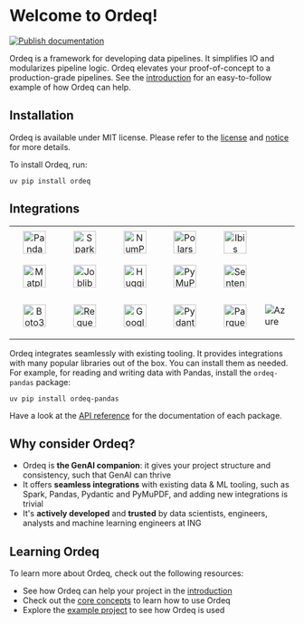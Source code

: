 # Welcome to Ordeq!

[![Publish documentation](https://github.com/ing-bank/ordeq/actions/workflows/publish-docs.yml/badge.svg)](https://github.com/ing-bank/ordeq/actions/workflows/publish-docs.yml)

Ordeq is a framework for developing data pipelines.
It simplifies IO and modularizes pipeline logic.
Ordeq elevates your proof-of-concept to a production-grade pipelines.
See the [introduction][intro] for an easy-to-follow example of how Ordeq can help.

## Installation

Ordeq is available under MIT license.
Please refer to the [license][license] and [notice][notice] for more details.

To install Ordeq, run:

```shell
uv pip install ordeq
```

## Integrations

<!-- Data processing library logos -->
<table>
  <tr>
    <td width="80" height="60" align="center"><img src="https://raw.githubusercontent.com/pandas-dev/pandas/main/web/pandas/static/img/pandas_mark.svg" alt="Pandas" height="40"/></td>
    <td width="80" height="60" align="center"><img src="https://icon.icepanel.io/Technology/svg/Apache-Spark.svg" alt="Spark" height="40"/></td>
    <td width="80" height="60" align="center"><img src="https://numpy.org/images/logo.svg" alt="NumPy" height="40"/></td>
    <td width="80" height="60" align="center"><img src="https://avatars.githubusercontent.com/u/83768144?s=200&v=4" alt="Polars" height="40"/></td>
    <td width="80" height="60" align="center"><img src="https://ibis-project.org/logo.svg" alt="Ibis" height="40"/></td>
  </tr>
  <tr>
    <td width="80" height="60" align="center"><img src="https://upload.wikimedia.org/wikipedia/commons/thumb/0/01/Created_with_Matplotlib-logo.svg/2048px-Created_with_Matplotlib-logo.svg.png" alt="Matplotlib" height="40"/></td>
    <td width="80" height="60" align="center"><img src="https://joblib.readthedocs.io/en/stable/_static/joblib_logo.svg" alt="Joblib" height="40"/></td>
    <td width="80" height="60" align="center"><img src="https://huggingface.co/front/assets/huggingface_logo.svg" alt="HuggingFace" height="40"/></td>
    <td width="80" height="60" align="center"><img src="https://pymupdf.readthedocs.io/en/latest/_static/sidebar-logo-light.svg" alt="PyMuPDF" height="40"/></td>
    <td width="80" height="60" align="center"><img src="https://www.sbert.net/_static/logo.png" alt="SentenceTransformers" height="40"/></td>
  </tr>
  <tr>
    <td width="80" height="60" align="center"><img src="https://boto3.amazonaws.com/v1/documentation/api/latest/_static/logos/aws_dark_theme_logo.svg" alt="Boto3" height="40"/></td>
    <td width="80" height="60" align="center"><img src="https://upload.wikimedia.org/wikipedia/commons/a/aa/Requests_Python_Logo.png" alt="Requests" height="40"/></td>
    <td width="80" height="80" align="center"><img src="https://cloud.google.com/_static/cloud/images/social-icon-google-cloud-1200-630.png" alt="Google Cloud" height="40"/></td>
    <td width="80" height="60" align="center"><img src="https://avatars.githubusercontent.com/u/110818415?v=4" alt="Pydantic" height="40"/></td>
    <td width="80" height="60" align="center"><img src="https://api.nuget.org/v3-flatcontainer/parquet.net/4.22.0/icon" alt="Parquet" height="40"/></td>
 <td height="60"><img src="https://logos-world.net/wp-content/uploads/2021/02/Microsoft-Azure-Emblem.png" alt="Azure"/></td>
  </tr>
</table>

Ordeq integrates seamlessly with existing tooling.
It provides integrations with many popular libraries out of the box.
You can install them as needed.
For example, for reading and writing data with Pandas, install the `ordeq-pandas` package:

```shell
uv pip install ordeq-pandas
```

Have a look at the [API reference][api-ref] for the documentation of each package.

## Why consider Ordeq?

- Ordeq is **the GenAI companion**: it gives your project structure and consistency, such that GenAI can thrive
- It offers **seamless integrations** with existing data & ML tooling, such as Spark, Pandas, Pydantic and PyMuPDF, and
  adding new integrations is trivial
- It's **actively developed** and **trusted** by data scientists, engineers, analysts and machine learning engineers at
  ING

## Learning Ordeq

To learn more about Ordeq, check out the following resources:

- See how Ordeq can help your project in the [introduction][intro]
- Check out the [core concepts][core-concepts] to learn how to use Ordeq
- Explore the [example project][example-project] to see how Ordeq is used

[core-concepts]: docs/getting-started/concepts/io.md

[api-ref]: docs/api/ordeq/types.md

[intro]: docs/getting-started/introduction.md

[example-project]: docs/guides/examples/example-project/README.md

[license]: ./LICENSE

[notice]: ./NOTICE
